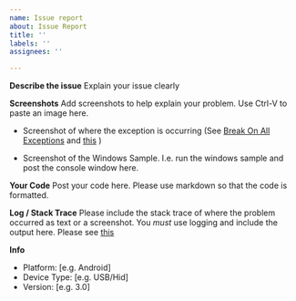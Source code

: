 ```yaml
---
name: Issue report
about: Issue Report
title: ''
labels: ''
assignees: ''

---
```


**Describe the issue**
Explain your issue clearly

**Screenshots**
Add screenshots to help explain your problem. Use Ctrl-V to paste an image here.

- Screenshot of where the exception is occurring (See [Break On All Exceptions](https://christianfindlay.com/2019/07/14/visual-studio-break-on-all-exceptions/) and [this](https://github.com/MelbourneDeveloper/Device.Net/wiki/Debugging,-Logging,-and-Tracing) )

- Screenshot of the Windows Sample. I.e. run the windows sample and post the console window here.

**Your Code**
Post your code here. Please use markdown so that the code is formatted.

**Log / Stack Trace**
Please include the stack trace of where the problem occurred as text or a screenshot. You *must* use logging and include the output here. Please see [this](https://github.com/MelbourneDeveloper/Device.Net/wiki/Debugging,-Logging,-and-Tracing)

**Info**
 - Platform: [e.g. Android]
 - Device Type: [e.g. USB/Hid]
 - Version: [e.g. 3.0]
